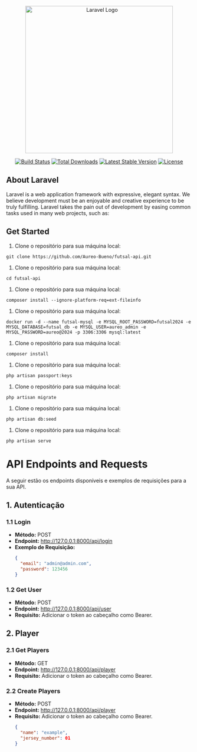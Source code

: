 <p align="center"><a href="https://laravel.com" target="_blank"><img src="https://raw.githubusercontent.com/laravel/art/master/logo-lockup/5%20SVG/2%20CMYK/1%20Full%20Color/laravel-logolockup-cmyk-red.svg" width="400" alt="Laravel Logo"></a></p>

<p align="center">
<a href="https://github.com/laravel/framework/actions"><img src="https://github.com/laravel/framework/workflows/tests/badge.svg" alt="Build Status"></a>
<a href="https://packagist.org/packages/laravel/framework"><img src="https://img.shields.io/packagist/dt/laravel/framework" alt="Total Downloads"></a>
<a href="https://packagist.org/packages/laravel/framework"><img src="https://img.shields.io/packagist/v/laravel/framework" alt="Latest Stable Version"></a>
<a href="https://packagist.org/packages/laravel/framework"><img src="https://img.shields.io/packagist/l/laravel/framework" alt="License"></a>
</p>

## About Laravel

Laravel is a web application framework with expressive, elegant syntax. We believe development must be an enjoyable and creative experience to be truly fulfilling. Laravel takes the pain out of development by easing common tasks used in many web projects, such as:

## Get Started

1. Clone o repositório para sua máquina local:

```
git clone https://github.com/Aureo-Bueno/futsal-api.git
```

1. Clone o repositório para sua máquina local:

```
cd futsal-api
```

1. Clone o repositório para sua máquina local:

```
composer install --ignore-platform-req=ext-fileinfo
```

1. Clone o repositório para sua máquina local:

```
docker run -d --name futsal-mysql -e MYSQL_ROOT_PASSWORD=futsal2024 -e MYSQL_DATABASE=futsal_db -e MYSQL_USER=aureo_admin -e MYSQL_PASSWORD=aureo@2024 -p 3306:3306 mysql:latest
```

1. Clone o repositório para sua máquina local:

```
composer install
```

1. Clone o repositório para sua máquina local:

```
php artisan passport:keys
```

1. Clone o repositório para sua máquina local:

```
php artisan migrate
```

1. Clone o repositório para sua máquina local:

```
php artisan db:seed
```

1. Clone o repositório para sua máquina local:

```
php artisan serve
```


# API Endpoints and Requests

A seguir estão os endpoints disponíveis e exemplos de requisições para a sua API.

## 1. Autenticação

### 1.1 Login

- **Método:** POST
- **Endpoint:** http://127.0.0.1:8000/api/login
- **Exemplo de Requisição:**
  ```json
  {
    "email": "admin@admin.com",
    "password": 123456
  }
  ```

### 1.2 Get User

- **Método:** POST
- **Endpoint:** http://127.0.0.1:8000/api/user
- **Requisito:** Adicionar o token ao cabeçalho como Bearer.


## 2. Player

### 2.1 Get Players

- **Método:** GET
- **Endpoint:** http://127.0.0.1:8000/api/player
- **Requisito:** Adicionar o token ao cabeçalho como Bearer.

### 2.2 Create Players

- **Método:** POST
- **Endpoint:** http://127.0.0.1:8000/api/player
- **Requisito:** Adicionar o token ao cabeçalho como Bearer.
  ```json
  {
    "name": "example",
    "jersey_number": 01
  }
  ```
